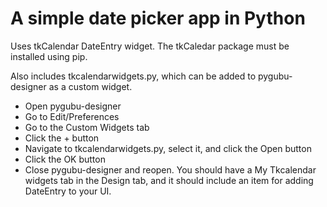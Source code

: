 # A simple date picker app in Python
Uses tkCalendar DateEntry widget. The tkCaledar package must be installed using pip.

Also includes tkcalendarwidgets.py, which can be added to pygubu-designer as a custom widget. 
* Open pygubu-designer
* Go to Edit/Preferences
* Go to the Custom Widgets tab
* Click the + button
* Navigate to tkcalendarwidgets.py, select it, and click the Open button
* Click the OK button
* Close pygubu-designer and reopen. You should have a My Tkcalendar widgets tab in the Design tab, and it should include an item for adding DateEntry to your UI.
